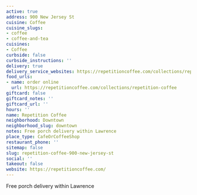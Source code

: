 ```yaml
---
active: true
address: 900 New Jersey St
cuisine: Coffee
cuisine_slugs:
- coffee
- coffee-and-tea
cuisines:
- Coffee
curbside: false
curbside_instructions: ''
delivery: true
delivery_service_websites: https://repetitioncoffee.com/collections/repetition-coffee
food_urls:
- name: order online
  url: https://repetitioncoffee.com/collections/repetition-coffee
giftcard: false
giftcard_notes: ''
giftcard_url: ''
hours: ''
name: Repetition Coffee
neighborhood: Downtown
neighborhood_slug: downtown
notes: Free porch delivery within Lawrence
place_type: CafeOrCoffeeShop
restaurant_phone: ''
sitemap: false
slug: repetition-coffee-900-new-jersey-st
social: ''
takeout: false
website: https://repetitioncoffee.com/
---
```


Free porch delivery within Lawrence